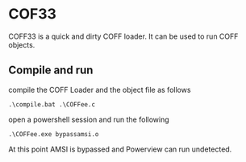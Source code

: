 # COF33 

COFF33 is a quick and dirty COFF loader. It can be used to run COFF objects. 

## Compile and run 

compile the COFF Loader and the object file as follows 

```
.\compile.bat .\COFFee.c
```

open a powershell session and run the following 

```
.\COFFee.exe bypassamsi.o
```
At this point AMSI is bypassed and Powerview can run undetected. 
